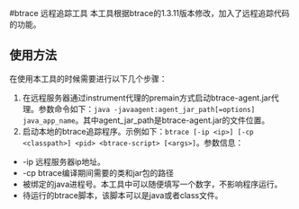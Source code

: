#btrace 远程追踪工具
本工具根据btrace的1.3.11版本修改，加入了远程追踪代码的功能。

## 使用方法
在使用本工具的时候需要进行以下几个步骤：

1. 在远程服务器通过instrument代理的premain方式启动btrace-agent.jar代理。参数命令如下：`java -javaagent:agent_jar_path[=options] java_app_name`。其中agent_jar_path是btrace-agent.jar的文件位置。
2. 启动本地的btrace追踪程序。示例如下：`btrace [-ip <ip>] [-cp <classpath>] <pid> <btrace-script> [<args>]`。参数信息：
  * -ip 远程服务器ip地址。
  * -cp btrace编译期间需要的类和jar包的路径
  * <pid> 被绑定的java进程号。本工具中可以随便填写一个数字，不影响程序运行。
  * <btrace-script> 待运行的btrace脚本，该脚本可以是java或者class文件。

